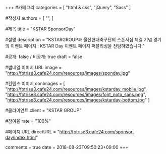 +++
#카테고리
categories = [
    "html & css",
    "jQuery",
    "Sass"
]

#작성자
authors = [
    "",
]

#제목
title = "KSTAR SponsorDay"

#설명
description = "KSTARGROUP과 울산현대축구단의 스폰서십 체결 기념 경기의 이벤트 페이지 : KSTAR Day 이벤트 페이지 퍼블리싱을 전담하였습니다."

#공개: false / 비공개: true
draft = false

#썸네일 이미지 URL
image = "http://fotrise3.cafe24.com/resources/images/sponday.jpg"

#컨텐츠 이미지
conImages = [
    "http://fotrise3.cafe24.com/resources/images/kstarday_mobile.jpg",
    "http://fotrise3.cafe24.com/resources/images/font_noto_sans.png",
    "http://fotrise3.cafe24.com/resources/images/kstarday-bottom.jpg"
]

#클라이언트
client = "KSTAR GROUP"

#참여율
rate = "100%"

#페이지 URL
directURL = "http://fotrise3.cafe24.com/sponsor-day/index.html"

comments = true
date = 2018-08-23T09:50:23+09:00
+++

<!-- 게시글 내용 -->